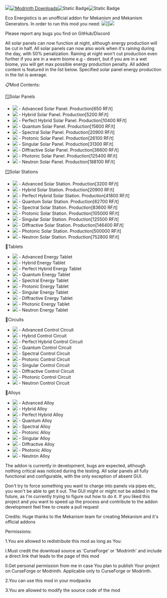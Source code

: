 [![](https://img.shields.io/discord/1137202630125428868?color=f3f2f4&label=Discord&logo=Discord&logoColor=4d57de&style=for-the-badge)](https://discord.gg/bXgXTa6Wxs)[![Modrinth Downloads](https://img.shields.io/modrinth/dt/pFTNIPnW?style=for-the-badge&logo=modrinth&labelColor=666666&color=54ac91&link=https://modrinth.com/mod/mekanism-eco-energistics)](https://modrinth.com/mod/mekanism-eco-energistics)![Static Badge](https://img.shields.io/badge/Supported-5ebfa2?style=for-the-badge&logoColor=4d57de&label=Status&color=5ebfa2)![Static Badge](https://img.shields.io/badge/YES-5ebfa2?style=for-the-badge&logoColor=4d57de&label=Early-DEV&color=a40a00)


Eco Energistics is an unofficial addon for Mekanism and Mekanism Generators. In order to run this mod you need: [![](https://github.com/AET9RNAL/ModAssets/releases/download/Assets/MekaIcon.png)](https://modrinth.com/mod/mekanism/version/9.8.3.390)||[![](https://github.com/AET9RNAL/ModAssets/releases/download/Assets/MekaIcon.png)](https://modrinth.com/mod/mekanism-generators/version/9.8.3.390)

Please report any bugs you find on GitHub/Discord


All solar panels can now function at night, although energy production will be cut in half. All solar panels can now also work when it's raining during the day, with 50% penalization. Raining at night won't cut production even further if you are in a warm biome e.g - desert, but if you are in a wet biome, you will get max possible energy production penalty. All added content is featured in the list below. Specified solar panel energy production in the list is average.

📋Mod Contents:

🪟Solar Panels

*   ![](https://github.com/AET9RNAL/ModAssets/releases/download/Assets/EcoEnergistics_Icon_solaradvanced.png) - Advanced Solar Panel. Production\[650 RF/t\]
*   ![](https://github.com/AET9RNAL/ModAssets/releases/download/Assets/EcoEnergistics_Icon_hybrid.png) - Hybrid Solar Panel. Production\[5200 RF/t\]
*   ![](https://github.com/AET9RNAL/ModAssets/releases/download/Assets/EcoEnergistics_Icon_solarperfecthybrid.png) - Perfect Hybrid Solar Panel. Production\[10400 RF/t\]
*   ![](https://github.com/AET9RNAL/ModAssets/releases/download/Assets/EcoEnergistics_Icon_solarquantum.png) - Quantum Solar Panel. Production\[15600 RF/t\]
*   ![](https://github.com/AET9RNAL/ModAssets/releases/download/Assets/EcoEnergistics_Icon_solarspectral.png) - Spectral Solar Panel. Production\[20900 RF/t\]
*   ![](https://github.com/AET9RNAL/ModAssets/releases/download/Assets/EcoEnergistics_Icon_solarprotonic.png) - Protonic Solar Panel. Production\[26100 RF/t\]
*   ![](https://github.com/AET9RNAL/ModAssets/releases/download/Assets/EcoEnergistics_Icon_solarsingular.png) - Singular Solar Panel. Production\[31300 RF/t\]
*   ![](https://github.com/AET9RNAL/ModAssets/releases/download/Assets/EcoEnergistics_Icon_solardiffractive.png) - Diffractive Solar Panel. Production\[36600 RF/t\]
*   ![](https://github.com/AET9RNAL/ModAssets/releases/download/Assets/EcoEnergistics_Icon_solarphotonic.png) - Photonic Solar Panel. Production\[125400 RF/t\]
*   ![](https://github.com/AET9RNAL/ModAssets/releases/download/Assets/EcoEnergistics_Icon_solarneutron.png) - Neutron Solar Panel. Production\[188100 RF/t\]

🪟Solar Stations

*   ![](https://github.com/AET9RNAL/ModAssets/releases/download/Assets/EcoEnergistics_Icon_solarstationadvanced.png) - Advanced Solar Station. Production\[3200 RF/t\]
*   ![](https://github.com/AET9RNAL/ModAssets/releases/download/Assets/EcoEnergistics_Icon_solarstationhybrid.png) - Hybrid Solar Station. Production\[20900 RF/t\]
*   ![](https://github.com/AET9RNAL/ModAssets/releases/download/Assets/EcoEnergistics_Icon_solarstationperfecthybrid.png) - Perfect Hybrid Solar Station. Production\[41800 RF/t\]
*   ![](https://github.com/AET9RNAL/ModAssets/releases/download/Assets/EcoEnergistics_Icon_solarstatioquantum.png) - Quantum Solar Station. Production\[62700 RF/t\]
*   ![](https://github.com/AET9RNAL/ModAssets/releases/download/Assets/EcoEnergistics_Icon_solarstationspectral.png) - Spectral Solar Station. Production\[83600 RF/t\]
*   ![](https://github.com/AET9RNAL/ModAssets/releases/download/Assets/EcoEnergistics_Icon_solarstationprotonic.png) - Protonic Solar Station. Production\[105000 RF/t\]
*   ![](https://github.com/AET9RNAL/ModAssets/releases/download/Assets/EcoEnergistics_Icon_solarstationsingular.png) - Singular Solar Station. Production\[125500 RF/t\]
*   ![](https://github.com/AET9RNAL/ModAssets/releases/download/Assets/EcoEnergistics_Icon_solarstationdiffractive.png) - Diffractive Solar Station. Production\[146400 RF/t\]
*   ![](https://github.com/AET9RNAL/ModAssets/releases/download/Assets/EcoEnergistics_Icon_solarstationphotonic.png) - Photonic Solar Station. Production\[500000 RF/t\]
*   ![](https://github.com/AET9RNAL/ModAssets/releases/download/Assets/EcoEnergistics_Icon_solarstationneutron.png) - Neutron Solar Station. Production\[752800 RF/t\]

🔋Tablets

*   ![](https://github.com/AET9RNAL/ModAssets/releases/download/Assets/EcoEnergistics_Icon_energytabletadvanced.png) - Advanced Energy Tablet
*   ![](https://github.com/AET9RNAL/ModAssets/releases/download/Assets/EcoEnergistics_Icon_energytablethybrid.png) - Hybrid Energy Tablet
*   ![](https://github.com/AET9RNAL/ModAssets/releases/download/Assets/EcoEnergistics_Icon_energytabletperfecthybrid.png) - Perfect Hybrid Energy Tablet
*   ![](https://github.com/AET9RNAL/ModAssets/releases/download/Assets/EcoEnergistics_Icon_energytabletquantum.png) - Quantum Energy Tablet
*   ![](https://github.com/AET9RNAL/ModAssets/releases/download/Assets/EcoEnergistics_Icon_energytabletspectral.png) - Spectral Energy Tablet
*   ![](https://github.com/AET9RNAL/ModAssets/releases/download/Assets/EcoEnergistics_Icon_energytabletprotonic.png) - Protonic Energy Tablet
*   ![](https://github.com/AET9RNAL/ModAssets/releases/download/Assets/EcoEnergistics_Icon_energytabletsingular.png) - Singular Energy Tablet
*   ![](https://github.com/AET9RNAL/ModAssets/releases/download/Assets/EcoEnergistics_Icon_energytabletdiffractive.png) - Diffractive Energy Tablet
*   ![](https://github.com/AET9RNAL/ModAssets/releases/download/Assets/EcoEnergistics_Icon_energytabletphotonic.png) - Photonic Energy Tablet
*   ![](https://github.com/AET9RNAL/ModAssets/releases/download/Assets/EcoEnergistics_Icon_energytabletneutron.png) - Neutron Energy Tablet

🔌Circuits

*   ![](https://github.com/AET9RNAL/ModAssets/releases/download/Assets/EcoEnergistics_Icon_advancedcontrolcircuit.png) - Advanced Control Circuit
*   ![](https://github.com/AET9RNAL/ModAssets/releases/download/Assets/EcoEnergistics_Icon_hybridcontrolcircuit.png) - Hybrid Control Circuit
*   ![](https://github.com/AET9RNAL/ModAssets/releases/download/Assets/EcoEnergistics_Icon_perfecthybridcontrolcircuit.png) - Perfect Hybrid Control Circuit
*   ![](https://github.com/AET9RNAL/ModAssets/releases/download/Assets/EcoEnergistics_Icon_quantumcontrolcircuit.png) - Quantum Control Circuit
*   ![](https://github.com/AET9RNAL/ModAssets/releases/download/Assets/EcoEnergistics_Icon_spectralcontrolcircuit.png) - Spectral Control Circuit
*   ![](https://github.com/AET9RNAL/ModAssets/releases/download/Assets/EcoEnergistics_Icon_protoniccontrolcircuit.png) - Protonic Control Circuit
*   ![](https://github.com/AET9RNAL/ModAssets/releases/download/Assets/EcoEnergistics_Icon_singularcontrolcircuit.png) - Singular Control Circuit
*   ![](https://github.com/AET9RNAL/ModAssets/releases/download/Assets/EcoEnergistics_Icon_diffractivecontrolcircuit.png) - Diffractive Control Circuit
*   ![](https://github.com/AET9RNAL/ModAssets/releases/download/Assets/EcoEnergistics_Icon_photoniccontrolcircuit.png) - Photonic Control Circuit
*   ![](https://github.com/AET9RNAL/ModAssets/releases/download/Assets/EcoEnergistics_Icon_neutroncontrolcircuit.png) - Neutron Control Circuit

🧈Alloys

*   ![](https://github.com/AET9RNAL/ModAssets/releases/download/Assets/EcoEnergistics_Icon_advancedalloy.png) - Advanced Alloy
*   ![](https://github.com/AET9RNAL/ModAssets/releases/download/Assets/EcoEnergistics_Icon_hybridalloy.png) - Hybrid Alloy
*   ![](https://github.com/AET9RNAL/ModAssets/releases/download/Assets/EcoEnergistics_Icon_perfecthybridalloy.png) - Perfect Hybrid Alloy
*   ![](https://github.com/AET9RNAL/ModAssets/releases/download/Assets/EcoEnergistics_Icon_quantumalloy.png) - Quantum Alloy
*   ![](https://github.com/AET9RNAL/ModAssets/releases/download/Assets/EcoEnergistics_Icon_spectralalloy.png) - Spectral Alloy
*   ![](https://github.com/AET9RNAL/ModAssets/releases/download/Assets/EcoEnergistics_Icon_protonicalloy.png) - Protonic Alloy
*   ![](https://github.com/AET9RNAL/ModAssets/releases/download/Assets/EcoEnergistics_Icon_singularalloy.png) - Singular Alloy
*   ![](https://github.com/AET9RNAL/ModAssets/releases/download/Assets/EcoEnergistics_Icon_diffractivealloy.png) - Diffractive Alloy
*   ![](https://github.com/AET9RNAL/ModAssets/releases/download/Assets/EcoEnergistics_Icon_photonicalloy.png) - Photonic Alloy
*   ![](https://github.com/AET9RNAL/ModAssets/releases/download/Assets/EcoEnergistics_Icon_neutronalloy.png) - Neutron Alloy

The addon is currently in development, bugs are expected, although nothing critical was noticed during the testing. All solar panels all fully functional and configurable, with the only exception of absent GUI.

Don't try to force something you want to charge into panels via pipes etc, you won't be able to get it out. The GUI might or might not be added in the future, as I'm currently trying to figure out how to do it. If you liked this project and you want to speed up the process and contribute to the addon development feel free to create a pull request

Credits: Huge thanks to the Mekanism team for creating Mekanism and it's official addons

Permissions: 

1.You are allowed to redistribute this mod as long as You:

  I.Must credit the download source as 'CurseForge' or 'Modrinth' and include a direct link that leads to the page of this mod

  II.Get personal permission from me in case You plan to publish Your project on CurseForge or Modrinth. Applicable only to CurseForge or Modrinth.

2.You can use this mod in your modpacks 

3.You are allowed to modify the source code of the mod
